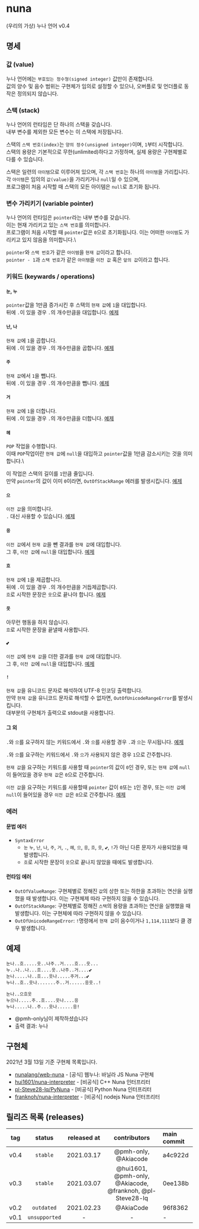 # nuna
(우리의 가상) 누나 언어 v0.4

## 명세
### 값 (value)
누나 언어에는 `부호있는 정수형(signed integer)` 값만이 존재합니다.\
값의 양수 및 음수 범위는 구현체가 임의로 설정할 수 있으나, 오버플로 및 언더플로 동작은 정의되지 않습니다.

### 스택 (stack)
누나 언어의 런타임은 단 하나의 스택을 갖습니다.\
내부 변수를 제외한 모든 변수는 이 스택에 저장됩니다.

스택의 `스택 번호(index)`는 `양의 정수(unsigned integer)`이며, `1`부터 시작합니다.\
스택의 용량은 기본적으로 무한(unlimited)하다고 가정하며, 실제 용량은 구현체별로 다를 수 있습니다.

스택은 일련의 `아이템`으로 이루어져 있으며, 각 `스택 번호`는 하나의 `아이템`을 가리킵니다.\
각 `아이템`은 임의의 `값(value)`을 가리키거나 `null`일 수 있으며,\
프로그램이 처음 시작할 때 스택의 모든 아이템은 `null`로 초기화 됩니다.

### 변수 가리키기 (variable pointer)
누나 언어의 런타임은 `pointer`라는 내부 변수를 갖습니다.\
이는 현재 가리키고 있는 `스택 번호`를 의미합니다.\
프로그램이 처음 시작할 때 `pointer`값은 `0`으로 초기화됩니다.
이는 어떠한 `아이템`도 가리키고 있지 않음을 의미합니다.\

`pointer`와 `스택 번호`가 같은 `아이템`을 `현재 값`이라고 합니다.\
`pointer - 1`과 `스택 번호`가 같은 `아이템`을 `이전 값` 혹은 `앞의 값`이라고 합니다.

### 키워드 (keywards / operations)
#### `눈`, `누`
`pointer`값을 1만큼 증가시킨 후 스택의 `현재 값`에 `1`을 대입합니다.\
뒤에 `.`이 있을 경우 `.`의 개수만큼을 대입합니다. [예제](examples.md#눈-누-예제)

#### `난`, `나`
`현재 값`에 `1`을 곱합니다.\
뒤에 `.`이 있을 경우 `.`의 개수만큼을 곱합니다. [예제](examples.md#난-나-예제)

#### `주`
`현재 값`에서 `1`을 뺍니다.\
뒤에 `.`이 있을 경우 `.`의 개수만큼을 뺍니다. [예제](examples.md#주-예제)

#### `거`
`현재 값`에 `1`을 더합니다.\
뒤에 `.`이 있을 경우 `.`의 개수만큼을 더합니다. [예제](examples.md#거-예제)

#### `헤`
`POP` 작업을 수행합니다.\
이때 `POP`작업이란 `현재 값`에 `null`을 대입하고
`pointer`값을 1만큼 감소시키는 것을 의미합니다.\

이 작업은 스택의 길이를 `1`만큼 줄입니다.\
만약 `pointer`의 값이 이미 `0`이라면, `OutOfStackRange` 에러를 발생시킵니다. [예제](examples.md#헤-예제)

#### `으`
`이전 값`을 의미합니다.\
`.` 대신 사용할 수 있습니다. [예제](examples.md#으-예제)

#### `응`
`이전 값`에서 `현재 값`을 뺀 결과를 `현재 값`에 대입합니다.\
그 후, `이전 값`에 `null`을 대입합니다. [예제](examples.md#응-예제)

#### `흐`
`현재 값`에 `1`을 제곱합니다.\
뒤에 `.`이 있을 경우 `.`의 개수만큼을 거듭제곱합니다.\
`흐`로 시작한 문장은 `읏`으로 끝나야 합니다. [예제](examples.md#흐-읏-예제)

#### `읏`
아무런 행동을 하지 않습니다.\
`흐`로 시작한 문장을 끝낼때 사용합니다.

#### `💕`
`이전 값`에 `현재 값`을 더한 결과를 `현재 값`에 대입합니다.\
그 후, `이전 값`에 `null`을 대입합니다. [예제](examples.md#-예제)

#### `!`
`현재 값`을 유니코드 문자로 해석하여 UTF-8 인코딩 출력합니다.\
만약 `현재 값`을 유니코드 문자로 해석할 수 없자면, `OutOfUnicodeRangeError`를 발생시킵니다.\
대부분의 구현체가 출력으로 stdout을 사용합니다.

#### 그 외
`.`와 `으`를 요구하지 않는 키워드에서 `.`와 `으`를 사용할 경우 `.`과 `으`는 무시됩니다. [예제](examples.md#외1-예제)

`.`와 `으`를 요구하는 키워드에서 `.`와 `으`가 사용되지 않은 경우 `1`으로 간주합니다.

`현재 값`을 요구하는 키워드를 사용할 때 `pointer`의 값이 `0`인 경우, 또는 `현재 값`에 `null`이 들어있을 경우 `현재 값`은 `0`으로 간주합니다.

`이전 값`을 요구하는 키워드를 사용할때 `pointer` 값이 `0`또는 `1`인 경우, 또는 `이전 값`에 `null`이 들어있을 경우 `이전 값`은 `0`으로 간주합니다.  [예제](examples.md#외2-예제)

### 에러
#### 문법 에러
- `SyntaxError`
  - `눈` `누`, `난`, `나`, `주`, `거`, `.`, `헤`, `으`, `응`, `흐`, `읏`, `💕`, `!`가 아닌 다른 문자가 사용되었을 때 발생합니다.
  - `흐`로 시작한 문장이 `읏`으로 끝나지 않았을 때에도 발생합니다.

#### 런타임 에러
- `OutOfValueRange`: 구현체별로 정해진 `값`의 상한 또는 하한을 초과하는 연산을 실행했을 때 발생합니다. 이는 구현체제 따라 구현하지 않을 수 있습니다.
- `OutOfStackRange`: 구현체별로 정해진 `스택`의 용량을 초과하는 연산을 실행했을 때 발생합니다. 이는 구현체에 따라 구현하지 않을 수 있습니다.
- `OutOfUnicodeRangeError`: `!`명령에서 `현재 값`이 음수이거나 `1,114,111`보다 클 경우 발생합니다.

## 예제
```
눈나..흐.....읏..나주..거....흐...읏...
누..나..나...흐....읏..나주..거....💕
눈나.....나..흐...읏나.....주거...💕
누나..흐..읏나.......주..거......응읏..!

눈나..으흐읏
누으나.....주..흐....읏나....응
누나.....나..주...읏나......응!
```
* @pmh-only님이 제작하셨습니다
* 출력 결과: 누나

## 구현체
2021년 3월 13일 기준 구현체 목록입니다.
* [nunalang/web-nuna](https://github.com/nunalang/web-nuna) - [공식] 웹누나: 바닐라 JS Nuna 구현체
* [hui1601/nuna-interpreter](https://github.com/hui1601/nuna-interpreter) - [비공식] C++ Nuna 인터프리터
* [pl-Steve28-lq/PyNuna](https://github.com/pl-Steve28-lq/PyNuna) - [비공식] Python Nuna 인터프리터
* [franknoh/nuna-interpreter](https://github.com/franknoh/nuna-interpreter) - [비공식] nodejs Nuna 인터프리터

## 릴리즈 목록 (releases)
| tag | status | released at | contributors | main commit |
|:---:|:------:|:-----------:|:------:|:------------|
| v0.4 | `stable` | 2021.03.17 | @pmh-only, @Akiacode | a4c922d |
| v0.3 | `stable` | 2021.03.07 | @hui1601, @pmh-only, @Akiacode, @franknoh, @pl-Steve28-lq | 0ee138b |
| v0.2 | `outdated` | 2021.02.23 | @AkiaCode | 96f8362 |
| v0.1 | `unsupported` | - | - | - |
